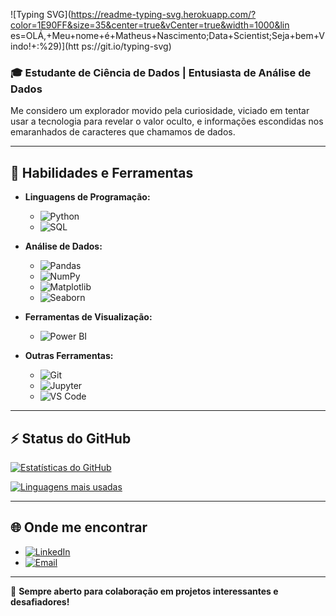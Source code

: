 ![Typing SVG](https://readme-typing-svg.herokuapp.com/?color=1E90FF&size=35&center=true&vCenter=true&width=1000&lin es=OLÁ,+Meu+nome+é+Matheus+Nascimento;Data+Scientist;Seja+bem+Vindo!+:%29)](htt ps://git.io/typing-svg)

### 🎓 Estudante de Ciência de Dados | Entusiasta de Análise de Dados

Me considero um explorador movido pela curiosidade, viciado em tentar usar a tecnologia para revelar o valor oculto, e informações escondidas nos emaranhados de caracteres que chamamos de dados.

---

## 🔧 Habilidades e Ferramentas

- **Linguagens de Programação:**
  - ![Python](https://img.shields.io/badge/-Python-3776AB?style=for-the-badge&logo=python&logoColor=white)
  - ![SQL](https://img.shields.io/badge/-SQL-4479A1?style=for-the-badge&logo=postgresql&logoColor=white)

- **Análise de Dados:**
  - ![Pandas](https://img.shields.io/badge/-Pandas-150458?style=for-the-badge&logo=pandas&logoColor=white)
  - ![NumPy](https://img.shields.io/badge/-NumPy-013243?style=for-the-badge&logo=numpy&logoColor=white)
  - ![Matplotlib](https://img.shields.io/badge/-Matplotlib-ffffff?style=for-the-badge&logo=matplotlib&logoColor=black)
  - ![Seaborn](https://img.shields.io/badge/-Seaborn-3776AB?style=for-the-badge&logo=python&logoColor=white)

- **Ferramentas de Visualização:**
  - ![Power BI](https://img.shields.io/badge/-Power%20BI-F2C811?style=for-the-badge&logo=power-bi&logoColor=black)

- **Outras Ferramentas:**
  - ![Git](https://img.shields.io/badge/-Git-F05032?style=for-the-badge&logo=git&logoColor=white)
  - ![Jupyter](https://img.shields.io/badge/-Jupyter-F37626?style=for-the-badge&logo=jupyter&logoColor=white)
  - ![VS Code](https://img.shields.io/badge/-VS%20Code-007ACC?style=for-the-badge&logo=visual-studio-code&logoColor=white)

---

## ⚡ Status do GitHub

[![Estatísticas do GitHub](https://github-readme-stats.vercel.app/api?username=matheus-nascimento-angelo&show_icons=true&theme=radical)](https://github.com/seu-usuario)

[![Linguagens mais usadas](https://github-readme-stats.vercel.app/api/top-langs/?username=matheus-nascimento-angelo&layout=compact&theme=radical)](https://github.com/seu-usuario)

---

## 🌐 Onde me encontrar

- [![LinkedIn](https://img.shields.io/badge/-LinkedIn-0A66C2?style=for-the-badge&logo=linkedin&logoColor=white)](https://www.linkedin.com/in/matheus-nascimento-b24706208/)
- [![Email](https://img.shields.io/badge/-Email-D14836?style=for-the-badge&logo=gmail&logoColor=white)](mailto:matheus.angelo98@hotmail.com)

---

🚀 **Sempre aberto para colaboração em projetos interessantes e desafiadores!**
